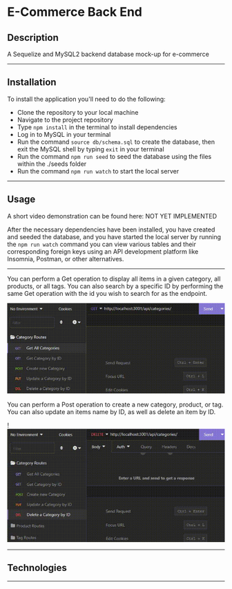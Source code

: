 # E-Commerce Back End

## Description

A Sequelize and MySQL2 backend database mock-up for e-commerce

---

## Installation

To install the application you'll need to do the following:

- Clone the repository to your local machine
- Navigate to the project repository
- Type `npm install` in the terminal to install dependencies
- Log in to MySQL in your terminal
- Run the command `source db/schema.sql` to create the database, then exit the MySQL shell by typing `exit` in your terminal
- Run the command `npm run seed` to seed the database using the files within the ./seeds folder
- Run the command `npm run watch` to start the local server

---

## Usage

A short video demonstration can be found here: NOT YET IMPLEMENTED

After the necessary dependencies have been installed, you have created and seeded the database, and you have started the local server by running the `npm run watch` command you can view various tables and their corresponding foreign keys using an API development platform like Insomnia, Postman, or other alternatives.

---

You can perform a Get operation to display all items in a given category, all products, or all tags. You can also search by a specific ID by performing the same Get operation with the id you wish to search for as the endpoint.

![Get All](./assets/images/READMEGIF-GetAll.gif)

You can perform a Post operation to create a new category, product, or tag. You can also update an items name by ID, as well as delete an item by ID.

!![Delete Item](./assets/images/READMEGIF-DeleteCat.gif)

---

## Technologies



---